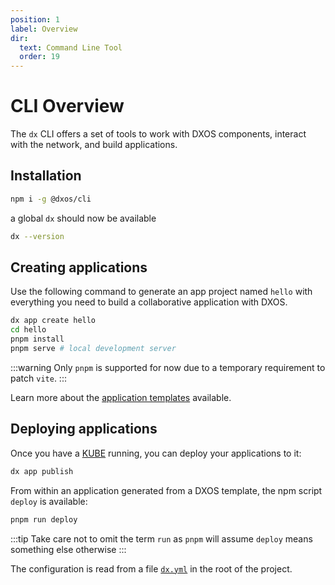 ```yaml
---
position: 1
label: Overview
dir:
  text: Command Line Tool
  order: 19
---
```


# CLI Overview

The `dx` CLI offers a set of tools to work with DXOS components, interact with the network, and build applications.

## Installation

```bash
npm i -g @dxos/cli
```

a global `dx` should now be available

```bash
dx --version
```

## Creating applications

Use the following command to generate an app project named `hello` with everything you need to build a collaborative application with DXOS.

```bash
dx app create hello
cd hello
pnpm install
pnpm serve # local development server
```

:::warning
Only `pnpm` is supported for now due to a temporary requirement to patch `vite`.
:::

Learn more about the [application templates](./app-templates.md) available.

## Deploying applications

Once you have a [KUBE](../kube) running, you can deploy your applications to it:

```bash
dx app publish
```

From within an application generated from a DXOS template, the npm script `deploy` is available:

```bash
pnpm run deploy
```

:::tip
Take care not to omit the term `run` as `pnpm` will assume `deploy` means something else otherwise
:::

The configuration is read from a file [`dx.yml`](../kube/dx-yml-file) in the root of the project.
